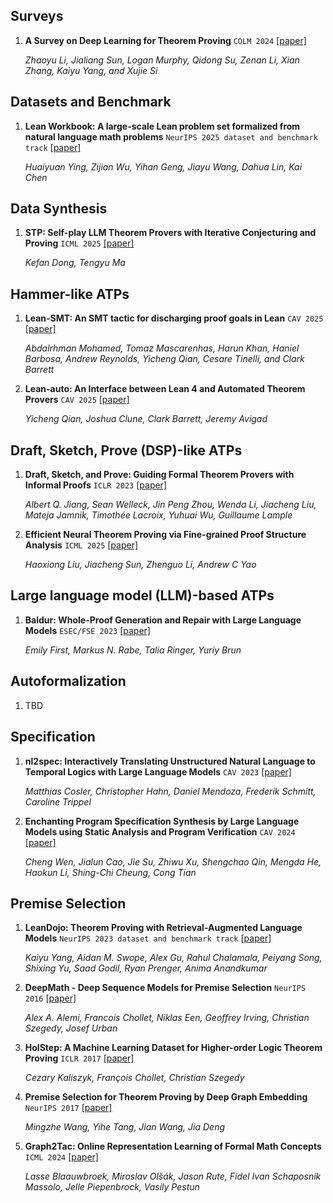 ## Surveys

1. **A Survey on Deep Learning for Theorem Proving** `COLM 2024` [[paper]](https://arxiv.org/pdf/2404.09939)

   *Zhaoyu Li, Jialiang Sun, Logan Murphy, Qidong Su, Zenan Li, Xian Zhang, Kaiyu Yang, and Xujie Si* 



## Datasets and Benchmark
1. **Lean Workbook: A large-scale Lean problem set formalized from natural language math problems** `NeurIPS 2025 dataset and benchmark track` [[paper]](https://arxiv.org/abs/2406.03847)
  
   *Huaiyuan Ying, Zijian Wu, Yihan Geng, Jiayu Wang, Dahua Lin, Kai Chen*

## Data Synthesis
1. **STP: Self-play LLM Theorem Provers with Iterative Conjecturing and Proving**
`ICML 2025` [[paper]](https://arxiv.org/abs/2502.00212)

   *Kefan Dong, Tengyu Ma*


## Hammer-like ATPs
1. **Lean-SMT: An SMT tactic for discharging proof goals in Lean** `CAV 2025` [[paper]](https://arxiv.org/abs/2505.15796)

   *Abdalrhman Mohamed, Tomaz Mascarenhas, Harun Khan, Haniel Barbosa, Andrew Reynolds, Yicheng Qian, Cesare Tinelli, and Clark Barrett*

2. **Lean-auto: An Interface between Lean 4 and Automated Theorem Provers** `CAV 2025` [[paper]](https://arxiv.org/abs/2505.14929)

   *Yicheng Qian, Joshua Clune, Clark Barrett, Jeremy Avigad*

## Draft, Sketch, Prove (DSP)-like ATPs

1. **Draft, Sketch, and Prove: Guiding Formal Theorem Provers with Informal Proofs** `ICLR 2023` [[paper]](https://arxiv.org/abs/2210.12283)

   *Albert Q. Jiang, Sean Welleck, Jin Peng Zhou, Wenda Li, Jiacheng Liu, Mateja Jamnik, Timothée Lacroix, Yuhuai Wu, Guillaume Lample*


2. **Efficient Neural Theorem Proving via Fine-grained Proof Structure Analysis** `ICML 2025` [[paper]](https://arxiv.org/abs/2501.18310)

   *Haoxiong Liu, Jiacheng Sun, Zhenguo Li, Andrew C Yao*

## Large language model (LLM)-based ATPs

1. **Baldur: Whole-Proof Generation and Repair with Large Language Models** `ESEC/FSE 2023` [[paper]](https://arxiv.org/abs/2303.04910)

   *Emily First, Markus N. Rabe, Talia Ringer, Yuriy Brun*


## Autoformalization

1. TBD

## Specification

1. **nl2spec: Interactively Translating Unstructured Natural Language to Temporal Logics with Large Language Models** `CAV 2023` [[paper]](https://arxiv.org/abs/2303.04864)

   *Matthias Cosler, Christopher Hahn, Daniel Mendoza, Frederik Schmitt, Caroline Trippel*

2. **Enchanting Program Specification Synthesis by Large Language Models using Static Analysis and Program Verification** `CAV 2024` [[paper]](https://arxiv.org/abs/2404.00762)

   *Cheng Wen, Jialun Cao, Jie Su, Zhiwu Xu, Shengchao Qin, Mengda He, Haokun Li, Shing-Chi Cheung, Cong Tian*

## Premise Selection

1. **LeanDojo: Theorem Proving with Retrieval-Augmented Language Models** `NeurIPS 2023 dataset and benchmark track` [[paper]](https://arxiv.org/abs/2306.15626)

   *Kaiyu Yang, Aidan M. Swope, Alex Gu, Rahul Chalamala, Peiyang Song, Shixing Yu, Saad Godil, Ryan Prenger, Anima Anandkumar*

2. **DeepMath - Deep Sequence Models for Premise Selection** `NeurIPS 2016` [[paper]](https://arxiv.org/abs/1606.04442)

   *Alex A. Alemi, Francois Chollet, Niklas Een, Geoffrey Irving, Christian Szegedy, Josef Urban*

3. **HolStep: A Machine Learning Dataset for Higher-order Logic Theorem Proving** `ICLR 2017` [[paper]](https://arxiv.org/abs/1703.00426)

   *Cezary Kaliszyk, François Chollet, Christian Szegedy*

4. **Premise Selection for Theorem Proving by Deep Graph Embedding** `NeurIPS 2017` [[paper]](https://arxiv.org/abs/1709.09994)

   *Mingzhe Wang, Yihe Tang, Jian Wang, Jia Deng*

5. **Graph2Tac: Online Representation Learning of Formal Math Concepts** `ICML 2024` [[paper]](https://arxiv.org/abs/2401.02949)

   *Lasse Blaauwbroek, Miroslav Olšák, Jason Rute, Fidel Ivan Schaposnik Massolo, Jelle Piepenbrock, Vasily Pestun*
